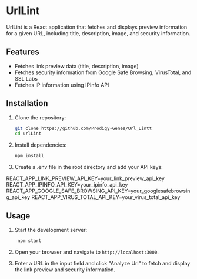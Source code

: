 # UrlLint

UrlLint is a React application that fetches and displays preview information for a given URL, including title, description, image, and security information.

## Features

- Fetches link preview data (title, description, image)
- Fetches security information from Google Safe Browsing, VirusTotal, and SSL Labs
- Fetches IP information using IPInfo API

## Installation

1. Clone the repository:
   ```bash
   git clone https://github.com/Prodigy-Genes/Url_Lintt
   cd urlLint
   
2. Install dependencies:
   ```bash
   npm install

4. Create a .env file in the root directory and add your API keys:
   
  REACT_APP_LINK_PREVIEW_API_KEY=your_link_preview_api_key
  REACT_APP_IPINFO_API_KEY=your_ipinfo_api_key
  REACT_APP_GOOGLE_SAFE_BROWSING_API_KEY=your_googlesafebrowsing_api_key
  REACT_APP_VIRUS_TOTAL_API_KEY=your_virus_total_api_key

##  Usage
1. Start the development server:
   ```bash
    npm start

2. Open your browser and navigate to `http://localhost:3000`.

3. Enter a URL in the input field and click "Analyze Url" to fetch and display the link preview and security information.
